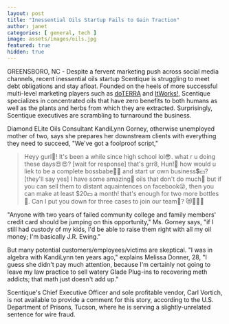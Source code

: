 ```yaml
---
layout: post
title: "Inessential Oils Startup Fails to Gain Traction"
author: janet
categories: [ general, tech ]
image: assets/images/oils.jpg
featured: true
hidden: true
---
```


GREENSBORO, NC - Despite a fervent marketing push across social media channels, recent inessential oils startup Scentique is struggling to meet debt obligations and stay afloat. Founded on the heels of more successful multi-level marketing players such as [doTERRA](https://www.doterra.com/US/en) and [ItWorks!](https://www.itworks.us.com/), Scentique specializes in concentrated oils that have zero benefits to both humans as well as the plants and herbs from which they are extracted. Surprisingly, Scentique executives are scrambling to turnaround the business.

Diamond ELite Oils Consultant KandiLynn Gorney, otherwise unemployed mother of two, says she prepares her downstream clients with everything they need to succeed, "We've got a foolproof script,"

> Heyy gurl🙋! It's been a while since high school lol😎. what r u doing these days😍😍? [wait for response] that's grr8, Hun!🙌 how would u liek to be a complete bossbabe💪💪 and start ur own business💲💵? [they'll say yes] I have some amazing🌺 oils that don't do much💩 but if you can sell them to distant aquaintences on facebook😜, then you can make at least $20💵 a month! that's enough for two more bottles 🙌. Can I put you down for three cases to join our team🙏? 😻🌈✨✨

"Anyone with two years of failed community college and family members' credit card should be jumping on this opportunity," Ms. Gorney says, "if I still had custody of my kids, I'd be able to raise them right with all my oil money; I'm basically J.R. Ewing."

But many potential customers/employees/victims are skeptical. "I was in algebra with KandiLynn ten years ago," explains Melissa Donner, 28, "I guess she didn't pay much attention, because I'm certainly not going to leave my law practice to sell watery Glade Plug-ins to recovering meth addicts; that math just doesn't add up."

Scentique's Chief Executive Officer and sole profitable vendor, Carl Vortich, is not available to provide a comment for this story, according to the U.S. Department of Prisons, Tucson, where he is serving a slightly-unrelated sentence for wire fraud.